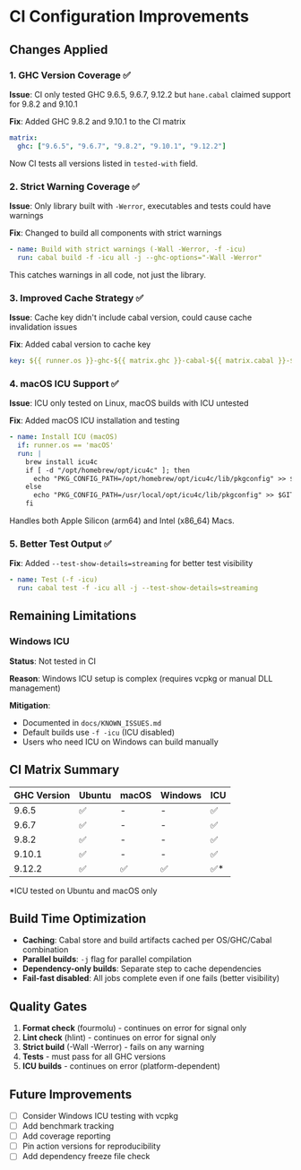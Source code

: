 # CI Configuration Improvements

## Changes Applied

### 1. GHC Version Coverage ✅
**Issue**: CI only tested GHC 9.6.5, 9.6.7, 9.12.2 but `hane.cabal` claimed support for 9.8.2 and 9.10.1

**Fix**: Added GHC 9.8.2 and 9.10.1 to the CI matrix

```yaml
matrix:
  ghc: ["9.6.5", "9.6.7", "9.8.2", "9.10.1", "9.12.2"]
```

Now CI tests all versions listed in `tested-with` field.

### 2. Strict Warning Coverage ✅
**Issue**: Only library built with `-Werror`, executables and tests could have warnings

**Fix**: Changed to build all components with strict warnings

```yaml
- name: Build with strict warnings (-Wall -Werror, -f -icu)
  run: cabal build -f -icu all -j --ghc-options="-Wall -Werror"
```

This catches warnings in all code, not just the library.

### 3. Improved Cache Strategy ✅
**Issue**: Cache key didn't include cabal version, could cause cache invalidation issues

**Fix**: Added cabal version to cache key

```yaml
key: ${{ runner.os }}-ghc-${{ matrix.ghc }}-cabal-${{ matrix.cabal }}-${{ hashFiles('**/*.cabal', 'cabal.project*') }}
```

### 4. macOS ICU Support ✅
**Issue**: ICU only tested on Linux, macOS builds with ICU untested

**Fix**: Added macOS ICU installation and testing

```yaml
- name: Install ICU (macOS)
  if: runner.os == 'macOS'
  run: |
    brew install icu4c
    if [ -d "/opt/homebrew/opt/icu4c" ]; then
      echo "PKG_CONFIG_PATH=/opt/homebrew/opt/icu4c/lib/pkgconfig" >> $GITHUB_ENV
    else
      echo "PKG_CONFIG_PATH=/usr/local/opt/icu4c/lib/pkgconfig" >> $GITHUB_ENV
    fi
```

Handles both Apple Silicon (arm64) and Intel (x86_64) Macs.

### 5. Better Test Output ✅
**Fix**: Added `--test-show-details=streaming` for better test visibility

```yaml
- name: Test (-f -icu)
  run: cabal test -f -icu all -j --test-show-details=streaming
```

## Remaining Limitations

### Windows ICU
**Status**: Not tested in CI

**Reason**: Windows ICU setup is complex (requires vcpkg or manual DLL management)

**Mitigation**: 
- Documented in `docs/KNOWN_ISSUES.md`
- Default builds use `-f -icu` (ICU disabled)
- Users who need ICU on Windows can build manually

## CI Matrix Summary

| GHC Version | Ubuntu | macOS | Windows | ICU |
|-------------|--------|-------|---------|-----|
| 9.6.5       | ✅     | -     | -       | ✅  |
| 9.6.7       | ✅     | -     | -       | ✅  |
| 9.8.2       | ✅     | -     | -       | ✅  |
| 9.10.1      | ✅     | -     | -       | ✅  |
| 9.12.2      | ✅     | ✅    | ✅      | ✅* |

*ICU tested on Ubuntu and macOS only

## Build Time Optimization

- **Caching**: Cabal store and build artifacts cached per OS/GHC/Cabal combination
- **Parallel builds**: `-j` flag for parallel compilation
- **Dependency-only builds**: Separate step to cache dependencies
- **Fail-fast disabled**: All jobs complete even if one fails (better visibility)

## Quality Gates

1. **Format check** (fourmolu) - continues on error for signal only
2. **Lint check** (hlint) - continues on error for signal only  
3. **Strict build** (-Wall -Werror) - fails on any warning
4. **Tests** - must pass for all GHC versions
5. **ICU builds** - continues on error (platform-dependent)

## Future Improvements

- [ ] Consider Windows ICU testing with vcpkg
- [ ] Add benchmark tracking
- [ ] Add coverage reporting
- [ ] Pin action versions for reproducibility
- [ ] Add dependency freeze file check
